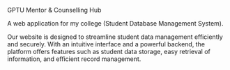 GPTU Mentor & Counselling Hub

A web application for my college (Student Database Management System).

Our website is designed to streamline student data management efficiently and securely. With an intuitive interface and a powerful backend, the platform offers features such as student data storage, easy retrieval of information, and efficient record management.
